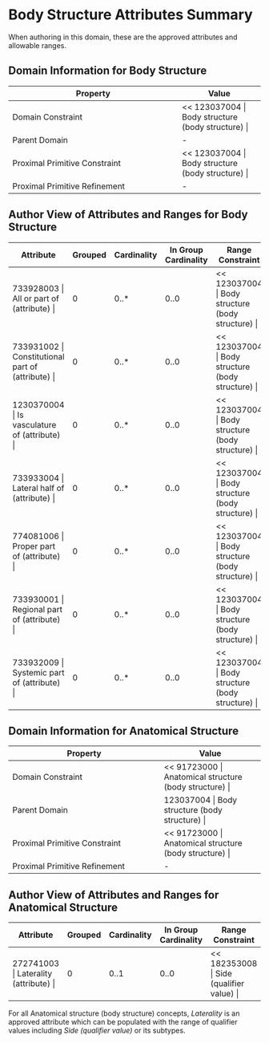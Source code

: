 # Body Structure Attributes Summary

When authoring in this domain, these are the approved attributes and allowable ranges.

## Domain Information for Body Structure

<table><thead><tr><th width="322.75">Property</th><th>Value</th></tr></thead><tbody><tr><td>Domain Constraint</td><td>&#x3C;&#x3C; 123037004 | Body structure (body structure) |</td></tr><tr><td>Parent Domain</td><td>-</td></tr><tr><td>Proximal Primitive Constraint</td><td>&#x3C;&#x3C; 123037004 | Body structure (body structure) |</td></tr><tr><td>Proximal Primitive Refinement</td><td>-</td></tr></tbody></table>

## Author View of Attributes and Ranges for Body Structure

<table><thead><tr><th width="211.01953125">Attribute</th><th width="99.25390625">Grouped</th><th width="108.39453125">Cardinality</th><th width="101.22265625">In Group Cardinality</th><th>Range Constraint</th></tr></thead><tbody><tr><td>733928003 | All or part of (attribute) |</td><td>0</td><td>0..*</td><td>0..0</td><td>&#x3C;&#x3C; 123037004 | Body structure (body structure) |</td></tr><tr><td>733931002 | Constitutional part of (attribute) |</td><td>0</td><td>0..*</td><td>0..0</td><td>&#x3C;&#x3C; 123037004 | Body structure (body structure) |</td></tr><tr><td>1230370004 | Is vasculature of (attribute) |</td><td>0</td><td>0..*</td><td>0..0</td><td>&#x3C;&#x3C; 123037004 | Body structure (body structure) |</td></tr><tr><td>733933004 | Lateral half of (attribute) |</td><td>0</td><td>0..*</td><td>0..0</td><td>&#x3C;&#x3C; 123037004 | Body structure (body structure) |</td></tr><tr><td>774081006 | Proper part of (attribute) |</td><td>0</td><td>0..*</td><td>0..0</td><td>&#x3C;&#x3C; 123037004 | Body structure (body structure) |</td></tr><tr><td>733930001 | Regional part of (attribute) |</td><td>0</td><td>0..*</td><td>0..0</td><td>&#x3C;&#x3C; 123037004 | Body structure (body structure) |</td></tr><tr><td>733932009 | Systemic part of (attribute) |</td><td>0</td><td>0..*</td><td>0..0</td><td>&#x3C;&#x3C; 123037004 | Body structure (body structure) |</td></tr></tbody></table>

## Domain Information for Anatomical Structure

<table><thead><tr><th width="286.64453125">Property</th><th>Value</th></tr></thead><tbody><tr><td>Domain Constraint</td><td>&#x3C;&#x3C; 91723000 | Anatomical structure (body structure) |</td></tr><tr><td>Parent Domain</td><td>123037004 | Body structure (body structure) |</td></tr><tr><td>Proximal Primitive Constraint</td><td>&#x3C;&#x3C; 91723000 | Anatomical structure (body structure) |</td></tr><tr><td>Proximal Primitive Refinement</td><td>-</td></tr></tbody></table>

## Author View of Attributes and Ranges for Anatomical Structure

<table><thead><tr><th>Attribute</th><th width="124.0859375">Grouped</th><th width="130.18359375">Cardinality</th><th width="130.9609375">In Group Cardinality</th><th>Range Constraint</th></tr></thead><tbody><tr><td>272741003 | Laterality (attribute) |</td><td>0</td><td>0..1</td><td>0..0</td><td>&#x3C;&#x3C; 182353008 | Side (qualifier value) |</td></tr></tbody></table>

For all Anatomical structure (body structure) concepts, _Laterality_ is an approved attribute which can be populated with the range of qualifier values including _Side (qualifier value)_ or its subtypes.
